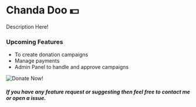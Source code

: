# Chanda Doo 💵
Description Here!

### Upcoming Features
- To create donation campaigns
- Manage payments
- Admin Panel to handle and approve campaigns

![Donate Now!](https://media0.giphy.com/media/iFyQMfqxYFhO2b4o3T/giphy.gif?cid=6c09b952isyumfrplrrogbzvokg9wz62ih7xm2dkyzg5g67a&ep=v1_gifs_search&rid=giphy.gif&ct=g)


##### If you have any feature request or suggesting then feel free to contact me or open a issue.



